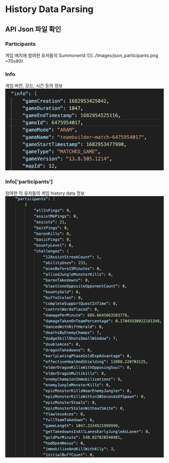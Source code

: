 # History Data Parsing
## API Json 파일 확인
### Participants
게임 매치에 참여한 유저들의 SummonerId 
![](../Images/json_participants.png =70x80)

### Info
게임 버전, 모드, 시간 등의 정보
![](../Images/json_info.png)

### Info['participants']
참여한 각 유저들의 게임 history data 정보
![](../Images/json_history.png)
